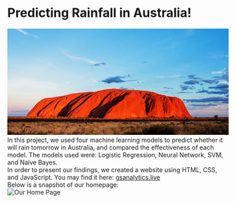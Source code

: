 # Predicting Rainfall in Australia!
![Uluru](https://github.com/ognjenstrbanovic/Garden-State-Analytics/blob/master/Uluru.jpg?raw=true "Caption")
In this project, we used four machine learning models to predict whether it will rain tomorrow in Australia, and compared the effectiveness of each model. The models used were: Logistic Regression, Neural Network, SVM, and Naive Bayes.  
In order to present our findings, we created a website using HTML, CSS, and JavaScript.
You may find it here: [gsanalytics.live](https://www.gsanalytics.live/)  
Below is a snapshot of our homepage:  
![Our Home Page](https://github.com/ognjenstrbanovic/gsanalytics/blob/master/GSA%20Home%20Page%20Screen%20Shot.jpg?raw=true)

